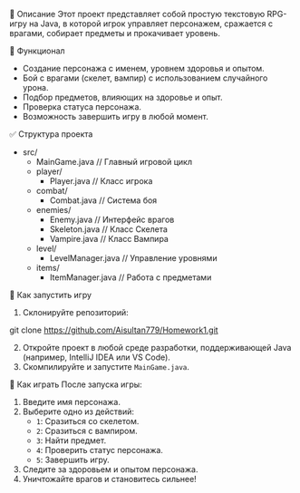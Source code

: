 

📜 Описание
Этот проект представляет собой простую текстовую RPG-игру на Java, в которой игрок управляет персонажем, сражается с врагами, собирает предметы и прокачивает уровень.

📌 Функционал
- Создание персонажа с именем, уровнем здоровья и опытом.
- Бой с врагами (скелет, вампир) с использованием случайного урона.
- Подбор предметов, влияющих на здоровье и опыт.
- Проверка статуса персонажа.
- Возможность завершить игру в любой момент.

✅ Структура проекта
- src/
  - MainGame.java       // Главный игровой цикл
  - player/
    - Player.java       // Класс игрока
  - combat/
    - Combat.java       // Система боя
  - enemies/
    - Enemy.java        // Интерфейс врагов
    - Skeleton.java     // Класс Скелета
    - Vampire.java      // Класс Вампира
  - level/
    - LevelManager.java // Управление уровнями
  - items/
    - ItemManager.java  // Работа с предметами

🔹 Как запустить игру
1. Склонируйте репозиторий:
   
git clone https://github.com/Aisultan779/Homework1.git
   
2. Откройте проект в любой среде разработки, поддерживающей Java (например, IntelliJ IDEA или VS Code).
3. Скомпилируйте и запустите `MainGame.java`.

🔧 Как играть
После запуска игры:
1. Введите имя персонажа.
2. Выберите одно из действий:
   - `1`: Сразиться со скелетом.
   - `2`: Сразиться с вампиром.
   - `3`: Найти предмет.
   - `4`: Проверить статус персонажа.
   - `5`: Завершить игру.
3. Следите за здоровьем и опытом персонажа.
4. Уничтожайте врагов и становитесь сильнее!


